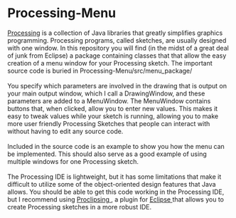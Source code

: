 # Processing-Menu

<a href = "https://processing.org/">Processing</a> is a collection of Java libraries that greatly simplifies graphics programming. Processing programs, called sketches, are usually designed with one window. In this repository you will find (in the midst of a great deal of junk from Eclipse) a package containing classes that that allow the easy creation of a menu window for your Processing sketch. The important source code is buried in Processing-Menu/src/menu_package/
<br/>
<br/>
You specify which parameters are involved in the drawing that is output on your main output window, which I call a DrawingWindow, and these parameters are added to a MenuWindow. The MenuWindow contains buttons that, when clicked, allow you to enter new values. This makes it easy to tweak values while your sketch is running, allowing you to make more user friendly Processing Sketches that people can interact with without having to edit any source code.
<br/>
<br/>
Included in the source code is an example to show you how the menu can be implemented. This should also serve as a good example of using multiple windows for one Processing sketch.
<br/>
<br/>
The Processing IDE is lightweight, but it has some limitations that make it difficult to utilize some of the object-oriented design features that Java allows. You should be able to get this code working in the Processing IDE, but I recommend using <a href = "https://code.google.com/archive/p/proclipsing/"> Proclipsing </a>, a plugin for <a href = "https://eclipse.org/"> Eclipse </a> that allows you to create Processing sketches in a more robust IDE.
